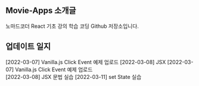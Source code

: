 ## Movie-Apps 소개글   
노마드코더 React 기초 강의 학습 코딩 Github 저장소입니다.

## 업데이트 일지
[2022-03-07] Vanilla.js Click Event 예제 업로드
[2022-03-08] JSX
[2022-03-07] Vanilla.js Click Event 예제 업로드   
[2022-03-08] JSX 문법 실습
[2022-03-11] set State 실습
